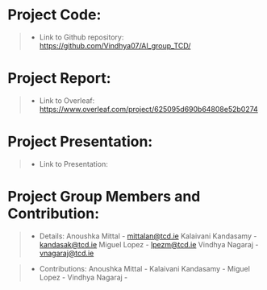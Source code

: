 # Project Code:
>- Link to Github repository:
https://github.com/Vindhya07/AI_group_TCD/

# Project Report:
>- Link to Overleaf:
https://www.overleaf.com/project/625095d690b64808e52b0274

# Project Presentation:
>- Link to Presentation:

# Project Group Members and Contribution:
>- Details:
Anoushka Mittal - mittalan@tcd.ie
Kalaivani Kandasamy - kandasak@tcd.ie
Miguel Lopez - lpezm@tcd.ie
Vindhya Nagaraj - vnagaraj@tcd.ie

>- Contributions:
Anoushka Mittal - 
Kalaivani Kandasamy - 
Miguel Lopez - 
Vindhya Nagaraj - 